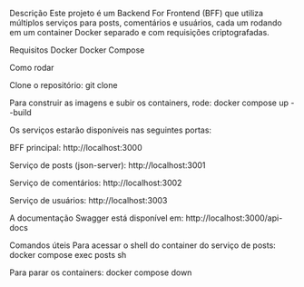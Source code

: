 Descrição
Este projeto é um Backend For Frontend (BFF) que utiliza múltiplos serviços para posts, comentários e usuários, cada um rodando em um container Docker separado e com requisições criptografadas. 

Requisitos
Docker
Docker Compose

Como rodar

Clone o repositório:
git clone <url-do-repo>

Para construir as imagens e subir os containers, rode:
docker compose up --build

Os serviços estarão disponíveis nas seguintes portas:

BFF principal: http://localhost:3000

Serviço de posts (json-server): http://localhost:3001

Serviço de comentários: http://localhost:3002

Serviço de usuários: http://localhost:3003


A documentação Swagger está disponível em:
http://localhost:3000/api-docs


Comandos úteis
Para acessar o shell do container do serviço de posts:
docker compose exec posts sh

Para parar os containers:
docker compose down